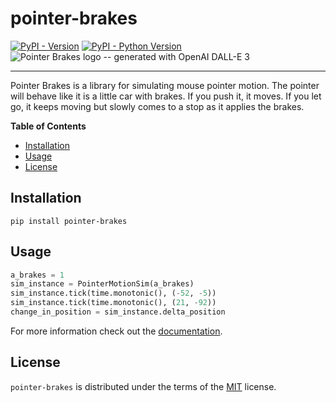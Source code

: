 # pointer-brakes

[![PyPI - Version](https://img.shields.io/pypi/v/pointer-brakes.svg)](https://pypi.org/project/pointer-brakes)
[![PyPI - Python Version](https://img.shields.io/pypi/pyversions/pointer-brakes.svg)](https://pypi.org/project/pointer-brakes)
![Pointer Brakes logo -- generated with OpenAI DALL-E 3](https://chrisargyle.github.io/pointer-breaks/pointer-brakes-logo.png)

-----

Pointer Brakes is a library for simulating mouse pointer motion.  The pointer will behave like it is a little car with brakes.  If you push it, it moves.  If you let go, it keeps moving but slowly comes to a stop as it applies the brakes.


**Table of Contents**

- [Installation](#installation)
- [Usage](#usage)
- [License](#license)

## Installation

```console
pip install pointer-brakes
```

## Usage

```python
a_brakes = 1
sim_instance = PointerMotionSim(a_brakes)
sim_instance.tick(time.monotonic(), (-52, -5))
sim_instance.tick(time.monotonic(), (21, -92))
change_in_position = sim_instance.delta_position
```

For more information check out the [documentation](https://chrisargyle.github.io/pointer-breaks).

## License

`pointer-brakes` is distributed under the terms of the [MIT](https://spdx.org/licenses/MIT.html) license.
